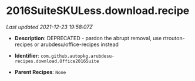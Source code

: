 # 2016SuiteSKULess.download.recipe

_Last updated 2021-12-23 19:58:07Z_

- **Description**: DEPRECATED - pardon the abrupt removal, use rtrouton-recipes or arubdesu/office-recipes instead

- **Identifier**: `com.github.autopkg.arubdesu-recipes.download.Office2016Suite`

- **Parent Recipes**: `None`